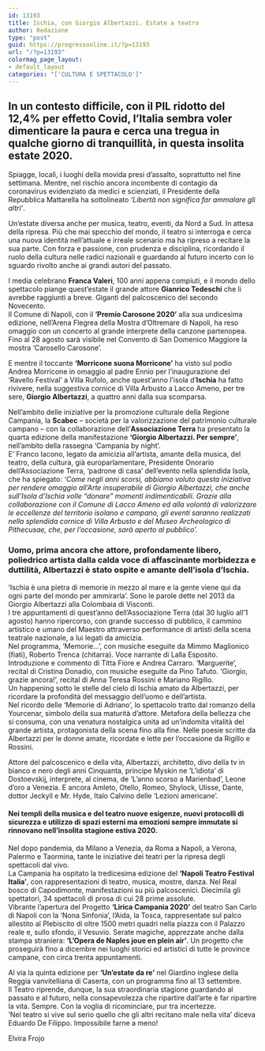 ```yaml
---
id: 13193
title: Ischia, con Giorgio Albertazzi. Estate a teatro
author: Redazione
type: "post"
guid: https://progressonline.it/?p=13193
url: "/?p=13193"
colormag_page_layout:
- default_layout
categories: "['CULTURA E SPETTACOLO']"
---
```


## In un contesto difficile, con il PIL ridotto del 12,4% per effetto Covid, l’Italia sembra voler dimenticare la paura e cerca una tregua in qualche giorno di tranquillità, in questa insolita estate 2020.

Spiagge, locali, i luoghi della movida presi d’assalto, soprattutto nel fine settimana. Mentre, nel rischio ancora incombente di contagio da coronavirus evidenziato da medici e scienziati, il Presidente della Repubblica Mattarella ha sottolineato *‘Libertà non significa far ammalare gli altri’*.

 Un’estate diversa anche per musica, teatro, eventi, da Nord a Sud. In attesa della ripresa. Più che mai specchio del mondo, il teatro si interroga e cerca una nuova identità nell’attuale e irreale scenario ma ha ripreso a recitare la sua parte. Con forza e passione, con prudenza e disciplina, ricordando il ruolo della cultura nelle radici nazionali e guardando al futuro incerto con lo sguardo rivolto anche ai grandi autori del passato.

I media celebrano **Franca Valeri**, 100 anni appena compiuti, e il mondo dello spettacolo piange quest’estate il grande attore **Gianrico Tedeschi** che li avrebbe raggiunti a breve. Giganti del palcoscenico del secondo Novecento.   
 Il Comune di Napoli, con il **‘Premio Carosone 2020’** alla sua undicesima edizione, nell’Arena Flegrea della Mostra d’Oltremare di Napoli, ha reso omaggio con un concerto al grande interprete della canzone partenopea. Fino al 28 agosto sarà visibile nel Convento di San Domenico Maggiore la mostra ‘Carosello Carosone’.

E mentre il toccante **‘Morricone suona Morricone’** ha visto sul podio Andrea Morricone in omaggio al padre Ennio per l’inaugurazione del ‘Ravello Festival’ a Villa Rufolo, anche quest’anno l’isola d’**Ischia** ha fatto rivivere, nella suggestiva cornice di Villa Arbusto a Lacco Ameno, per tre sere, **Giorgio Albertazzi**, a quattro anni dalla sua scomparsa.

Nell’ambito delle iniziative per la promozione culturale della Regione Campania, la **Scabec** – società per la valorizzazione del patrimonio culturale campano – con la collaborazione dell’**Associazione Terra** ha presentato la quarta edizione della manifestazione **‘Giorgio Albertazzi. Per sempre’**, nell’ambito della rassegna ‘Campania by night’.  
 E’ Franco Iacono, legato da amicizia all’artista, amante della musica, del teatro, della cultura, già europarlamentare, Presidente Onorario dell’Associazione Terra, ‘padrone di casa’ dell’evento nella splendida Isola, che ha spiegato: *‘Come negli anni scorsi, abbiamo voluto questa iniziativa per rendere omaggio all’Arte insuperabile di Giorgio Albertazzi, che anche sull’Isola d’Ischia volle “donare” momenti indimenticabili. Grazie alla collaborazione con il Comune di Lacco Ameno ed alla volontà di valorizzare le eccellenze del territorio isolano e campano, gli eventi saranno realizzati nella splendida cornice di Villa Arbusto e del Museo Archeologico di Pithecusae, che, per l’occasione, sarà aperto al pubblico’.*

### Uomo, prima ancora che attore, profondamente libero, poliedrico artista dalla calda voce di affascinante morbidezza e duttilità, Albertazzi è stato ospite e amante dell’isola d’Ischia. 

‘Ischia è una pietra di memorie in mezzo al mare e la gente viene qui da ogni parte del mondo per ammirarla’. Sono le parole dette nel 2013 da Giorgio Albertazzi alla Colombaia di Visconti.   
I tre appuntamenti di quest’anno dell’Associazione Terra (dal 30 luglio all’1 agosto) hanno ripercorso, con grande successo di pubblico, il cammino artistico e umano del Maestro attraverso performance di artisti della scena teatrale nazionale, a lui legati da amicizia.  
Nel programma, ‘Memorie…’, con musiche eseguite da Mimmo Maglionico (fiati), Roberto Trenca (chitarra). Voce narrante di Lalla Esposito. Introduzione e commento di Titta Fiore e Andrea Carraro. ‘Marguerite’, recital di Cristina Donadio, con musiche eseguite da Pino Tafuto. ‘Giorgio, grazie ancora!’, recital di Anna Teresa Rossini e Mariano Rigillo.  
 Un happening sotto le stelle del cielo di Ischia amato da Albertazzi, per ricordare la profondità del messaggio dell’uomo e dell’artista.  
 Nel ricordo delle ‘Memorie di Adriano’, lo spettacolo tratto dal romanzo della Yourcenar, simbolo della sua maturità d’attore. Metafora della bellezza che si consuma, con una venatura nostalgica unita ad un’indomita vitalità del grande artista, protagonista della scena fino alla fine. Nelle poesie scritte da Albertazzi per le donne amate, ricordate e lette per l’occasione da Rigillo e Rossini.

Attore del palcoscenico e della vita, Albertazzi, architetto, divo della tv in bianco e nero degli anni Cinquanta, principe Myskin ne ‘L’idiota’ di Dostoevskij, interprete, al cinema, de ‘L’anno scorso a Marienbad’, Leone d’oro a Venezia. E ancora Amleto, Otello, Romeo, Shylock, Ulisse, Dante, dottor Jeckyll e Mr. Hyde, Italo Calvino delle ‘Lezioni americane’.

#### Nei templi della musica e del teatro nuove esigenze, nuovi protocolli di sicurezza e utilizzo di spazi esterni ma emozioni sempre immutate si rinnovano nell’insolita stagione estiva 2020. 

Nel dopo pandemia, da Milano a Venezia, da Roma a Napoli, a Verona, Palermo e Taormina, tante le iniziative dei teatri per la ripresa degli spettacoli dal vivo.   
 La Campania ha ospitato la tredicesima edizione del **‘Napoli Teatro Festival Italia’**, con rappresentazioni di teatro, musica, mostre, danza. Nel Real bosco di Capodimonte, manifestazioni su più palcoscenici. Diecimila gli spettatori, 34 spettacoli di prosa di cui 28 prime assolute.  
 Vibrante l’apertura del Progetto **‘Lirica Campania 2020’** del teatro San Carlo di Napoli con la ‘Nona Sinfonia’, l’Aida, la Tosca, rappresentate sul palco allestito al Plebiscito di oltre 1500 metri quadri nella piazza con il Palazzo reale e, sullo sfondo, il Vesuvio. Serate magiche, apprezzate anche dalla stampa straniera: **‘L’Opera de Naples joue en plein air’**. Un progetto che proseguirà fino a dicembre nei luoghi storici ed artistici di tutte le province campane, con circa trenta appuntamenti.

Al via la quinta edizione per **‘Un’estate da re’** nel Giardino inglese della Reggia vanvitelliana di Caserta, con un programma fino al 13 settembre.  
 Il Teatro riprende, dunque, la sua straordinaria stagione guardando al passato e al futuro, nella consapevolezza che ripartire dall’arte è far ripartire la vita. Sempre. Con la voglia di ricominciare, pur tra incertezze.  
 ‘Nel teatro si vive sul serio quello che gli altri recitano male nella vita’ diceva Eduardo De Filippo. Impossibile farne a meno!

Elvira Frojo
